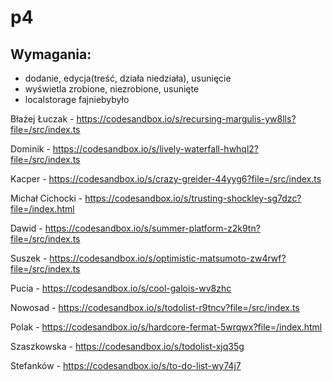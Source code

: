 # p4

## Wymagania:
- dodanie, edycja(treść, działa niedziała), usunięcie
- wyświetla zrobione, niezrobione, usunięte
- localstorage fajniebybyło

Błażej Łuczak - https://codesandbox.io/s/recursing-margulis-yw8lls?file=/src/index.ts

Dominik - https://codesandbox.io/s/lively-waterfall-hwhql2?file=/src/index.ts

Kacper - https://codesandbox.io/s/crazy-greider-44yyg6?file=/src/index.ts

Michał Cichocki - https://codesandbox.io/s/trusting-shockley-sg7dzc?file=/index.html

Dawid - https://codesandbox.io/s/summer-platform-z2k9tn?file=/src/index.ts

Suszek - https://codesandbox.io/s/optimistic-matsumoto-zw4rwf?file=/src/index.ts

Pucia - https://codesandbox.io/s/cool-galois-wv8zhc

Nowosad - https://codesandbox.io/s/todolist-r9tncv?file=/src/index.ts

Polak - https://codesandbox.io/s/hardcore-fermat-5wrqwx?file=/index.html

Szaszkowska - https://codesandbox.io/s/todolist-xjq35g

Stefanków - https://codesandbox.io/s/to-do-list-wy74j7